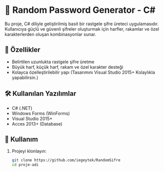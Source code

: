 # 🔐 Random Password Generator - C#

Bu proje, C# diliyle geliştirilmiş basit bir rastgele şifre üreteci uygulamasıdır. Kullanıcıya güçlü ve güvenli şifreler oluşturmak için harfler, rakamlar ve özel karakterlerden oluşan kombinasyonlar sunar.

## 📌 Özellikler

- Belirtilen uzunlukta rastgele şifre üretme
- Büyük harf, küçük harf, rakam ve özel karakter desteği
- Kolayca özelleştirilebilir yapı (Tasarımını Visual Studio 2015+ Kolaylıkla yapabilirsin.)

## 🛠️ Kullanılan Yazılımlar

- C# (.NET)
- Windows Forms (WinForms)
- Visual Studio 2015+
- Acces 2013+ (Database)


## 🧪 Kullanım

1. Projeyi klonlayın:
   ```bash
   git clone https://github.com/iegeytek/RandomSifre
   cd proje-adi
